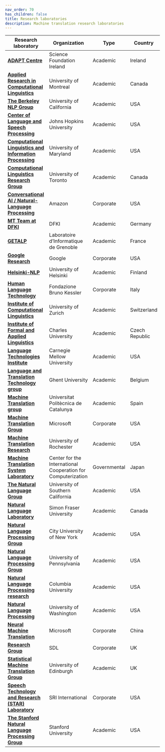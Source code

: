 ```yaml
---
nav_order: 70
has_children: false
title: Research laboratories
description: Machine translation research laboratories
---
```


| Research laboratory | Organization | Type | Country |
| --- | --- | --- | --- |
| [**ADAPT Centre**](https://www.adaptcentre.ie/) | Science Foundation Ireland | Academic | Ireland |
| [**Applied Research in Computational Linguistics**](http://rali.iro.umontreal.ca/rali/?q=en/Research%20Projects) | University of Montreal | Academic | Canada |
| [**The Berkeley NLP Group**](http://nlp.cs.berkeley.edu/) | University of California | Academic | USA |
| [**Center of Language and Speech Processing**](https://www.clsp.jhu.edu/) | Johns Hopkins University | Academic | USA |
| [**Computational Linguistics and Information Processing**](https://wiki.umiacs.umd.edu/clip/index.php/Main_Page) | University of Maryland | Academic | USA |
| [**Computational Linguistics Research Group**](http://www.cs.toronto.edu/compling/) | University of Toronto | Academic | Canada |
| [**Conversational AI / Natural-Language Processing**](https://www.amazon.science/research-areas/conversational-ai-natural-language-processing) | Amazon | Corporate | USA |
| [**MT Team at DFKI**](https://www.dfki.de/en/web/research/research-departments/multilinguality-and-language-technology/mt-team) | DFKI | Academic | Germany |
| [**GETALP**](http://lig-getalp.imag.fr/) | Laboratoire d’Informatique de Grenoble | Academic | France |
| [**Google Research**](https://research.google/research-areas/machine-translation/) | Google | Corporate | USA |
| [**Helsinki-NLP**](https://blogs.helsinki.fi/language-technology/ ) | University of Helsinki | Academic | Finland |
| [**Human Language Technology**](https://hlt-mt.fbk.eu/) | Fondazione Bruno Kessler | Corporate | Italy |
| [**Institute of Computational Linguistics**](https://www.cl.uzh.ch) | University of Zurich | Academic | Switzerland |
| [**Institute of Formal and Applied Linguistics**](https://ufal.mff.cuni.cz/home-page) | Charles University | Academic | Czech Republic |
| [**Language Technologies Institute**](https://www.lti.cs.cmu.edu/) | Carnegie Mellow University | Academic | USA |
| [**Language and Translation Technology group**](https://lt3.ugent.be/) | Ghent University | Academic | Belgium |
| [**Machine Translation group**](https://mt.cs.upc.edu/) | Universitat Politècnica de Catalunya | Academic | Spain |
| [**Machine Translation Group**](https://www.microsoft.com/en-us/research/group/machine-translation-group/) | Microsoft | Corporate | USA |
| [**Machine Translation Research**](https://www.cs.rochester.edu/~gildea/mt/) | University of Rochester | Academic | USA |
| [**Machine Translation System Laboratory**](https://cicc.or.jp/english/) | Center for the International Cooperation for Computerization | Governmental | Japan |
| [**The Natural Language Group**](https://www.isi.edu/research_groups/nlg/home) | University of Southern California | Academic | USA |
| [**Natural Language Laboratory**](http://natlang.cs.sfu.ca/) | Simon Fraser University | Academic | Canada |
| [**Natural Language Processing Group**](https://www.gc.cuny.edu/Page-Elements/Academics-Research-Centers-Initiatives/Doctoral-Programs/Computer-Science/Research-Areas/Natural-Language-Processing) | City University of New York | Academic | USA |
| [**Natural Language Processing Group**](https://www.cis.upenn.edu/) | University of Pennsylvania | Academic | USA |
| [**Natural Language Processing research**](http://www1.cs.columbia.edu/nlp/index.cgi) | Columbia University | Academic | USA |
| [**Natural Language Processing**](https://www.cs.washington.edu/research/nlp) | University of Washington | Academic | USA |
| [**Neural Machine Translation**](https://www.microsoft.com/en-us/research/project/machine-translation-2/) | Microsoft | Corporate | China |
| [**Research Group**](https://www.rws.com/language-weaver/research/) | SDL | Corporate | UK |
| [**Statistical Machine Translation Group**](http://www.statmt.org/ued/) | University of Edinburgh | Academic | UK |
| [**Speech Technology and Research (STAR) Laboratory**](http://www.speech.sri.com/) | SRI International | Corporate | USA |
| [**The Stanford Natural Language Processing Group**](https://nlp.stanford.edu/projects/mt.shtml) | Stanford University | Academic | USA |

